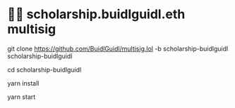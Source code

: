 # 🧑‍🎓 scholarship.buidlguidl.eth multisig

git clone https://github.com/BuidlGuidl/multisig.lol -b scholarship-buidlguidl scholarship-buidlguidl

cd scholarship-buidlguidl

yarn install

yarn start

